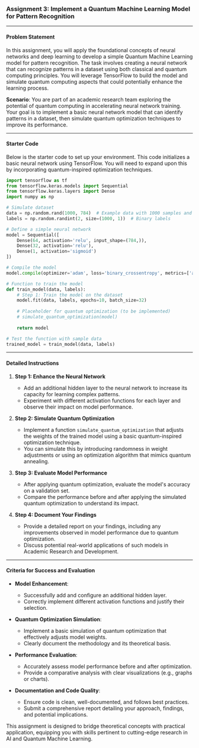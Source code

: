 ### Assignment 3: Implement a Quantum Machine Learning Model for Pattern Recognition

---

#### **Problem Statement**

In this assignment, you will apply the foundational concepts of neural networks and deep learning to develop a simple Quantum Machine Learning model for pattern recognition. The task involves creating a neural network that can recognize patterns in a dataset using both classical and quantum computing principles. You will leverage TensorFlow to build the model and simulate quantum computing aspects that could potentially enhance the learning process.

**Scenario**: You are part of an academic research team exploring the potential of quantum computing in accelerating neural network training. Your goal is to implement a basic neural network model that can identify patterns in a dataset, then simulate quantum optimization techniques to improve its performance.

---

#### **Starter Code**

Below is the starter code to set up your environment. This code initializes a basic neural network using TensorFlow. You will need to expand upon this by incorporating quantum-inspired optimization techniques.

```python
import tensorflow as tf
from tensorflow.keras.models import Sequential
from tensorflow.keras.layers import Dense
import numpy as np

# Simulate dataset
data = np.random.rand(1000, 784)  # Example data with 1000 samples and 784 features
labels = np.random.randint(2, size=(1000, 1))  # Binary labels

# Define a simple neural network
model = Sequential([
    Dense(64, activation='relu', input_shape=(784,)),
    Dense(32, activation='relu'),
    Dense(1, activation='sigmoid')
])

# Compile the model
model.compile(optimizer='adam', loss='binary_crossentropy', metrics=['accuracy'])

# Function to train the model
def train_model(data, labels):
    # Step 1: Train the model on the dataset
    model.fit(data, labels, epochs=10, batch_size=32)
    
    # Placeholder for quantum optimization (to be implemented)
    # simulate_quantum_optimization(model)
    
    return model

# Test the function with sample data
trained_model = train_model(data, labels)
```

---

#### **Detailed Instructions**

1. **Step 1: Enhance the Neural Network**
   - Add an additional hidden layer to the neural network to increase its capacity for learning complex patterns.
   - Experiment with different activation functions for each layer and observe their impact on model performance.

2. **Step 2: Simulate Quantum Optimization**
   - Implement a function `simulate_quantum_optimization` that adjusts the weights of the trained model using a basic quantum-inspired optimization technique.
   - You can simulate this by introducing randomness in weight adjustments or using an optimization algorithm that mimics quantum annealing.

3. **Step 3: Evaluate Model Performance**
   - After applying quantum optimization, evaluate the model's accuracy on a validation set.
   - Compare the performance before and after applying the simulated quantum optimization to understand its impact.

4. **Step 4: Document Your Findings**
   - Provide a detailed report on your findings, including any improvements observed in model performance due to quantum optimization.
   - Discuss potential real-world applications of such models in Academic Research and Development.

---

#### **Criteria for Success and Evaluation**

- **Model Enhancement**:
  - Successfully add and configure an additional hidden layer.
  - Correctly implement different activation functions and justify their selection.

- **Quantum Optimization Simulation**:
  - Implement a basic simulation of quantum optimization that effectively adjusts model weights.
  - Clearly document the methodology and its theoretical basis.

- **Performance Evaluation**:
  - Accurately assess model performance before and after optimization.
  - Provide a comparative analysis with clear visualizations (e.g., graphs or charts).

- **Documentation and Code Quality**:
  - Ensure code is clean, well-documented, and follows best practices.
  - Submit a comprehensive report detailing your approach, findings, and potential implications.

This assignment is designed to bridge theoretical concepts with practical application, equipping you with skills pertinent to cutting-edge research in AI and Quantum Machine Learning.